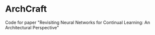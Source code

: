 # ArchCraft
Code for paper "Revisiting Neural Networks for Continual Learning: An Architectural Perspective"
